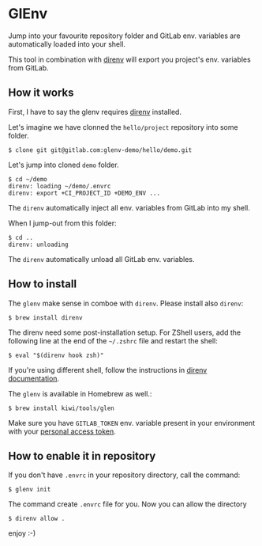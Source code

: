# GlEnv

Jump into your favourite repository folder and GitLab env. variables are 
automatically loaded into your shell. 

This tool in combination with [direnv](https://direnv.net/) will export you 
project's env. variables from GitLab.

## How it works

First, I have to say the glenv requires [direnv](https://direnv.net/) installed.

Let's imagine we have clonned the `hello/project` repository into some folder.

```
$ clone git git@gitlab.com:glenv-demo/hello/demo.git
```

Let's jump into cloned `demo` folder.

```
$ cd ~/demo
direnv: loading ~/demo/.envrc
direnv: export +CI_PROJECT_ID +DEMO_ENV ...
```

The `direnv` automatically inject all env. variables from GitLab into my shell.

When I jump-out from this folder:

```
$ cd ..
direnv: unloading
```

The `direnv` automatically unload all GitLab env. variables.


## How to install

The `glenv` make sense in comboe with `direnv`. Please install also `direnv`:

```
$ brew install direnv
```

The direnv need some post-installation setup. For ZShell users, add the 
following line at the end of the `~/.zshrc` file and restart the shell:

```
$ eval "$(direnv hook zsh)"
```

If you're using different shell, follow the instructions in [direnv documentation](https://direnv.net/docs/hook.html).

The `glenv` is available in Homebrew as well.:

```
$ brew install kiwi/tools/glen
```

Make sure you have `GITLAB_TOKEN` env. variable present in your environment with
your [personal access token](https://docs.gitlab.com/ee/user/profile/personal_access_tokens.htm).

## How to enable it in repository

If you don't have `.envrc` in your repository directory, call the command:

```
$ glenv init
```

The command create `.envrc` file for you. Now you can allow the directory

```
$ direnv allow .
```

enjoy :-)

